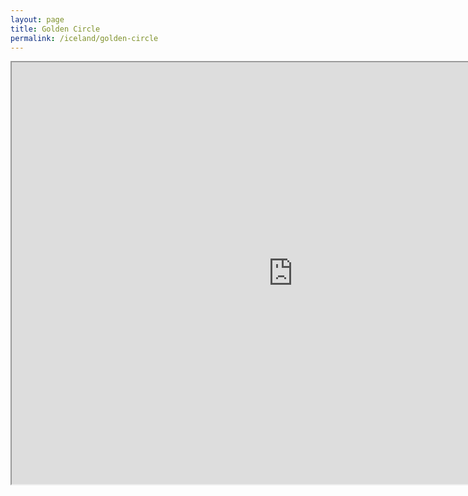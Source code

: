 ```yaml
---
layout: page
title: Golden Circle
permalink: /iceland/golden-circle
---
```

<div class='add-pad'>

<iframe src="https://www.google.com/maps/d/u/0/embed?mid=1pa2chci_332v_3hQr6xE3MlKFzs" width="900" height="675"></iframe>

</div>